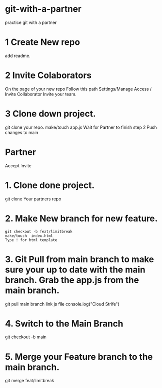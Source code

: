 # git-with-a-partner
practice git with a partner


 # 1 Create New repo
 add readme.

 # 2 Invite Colaborators
 On the page of your new repo Follow this path
 Settings/Manage Access / Invite Collaborator
 Invite your team.

 # 3 Clone down project. 
 
 git clone your repo.
 make/touch app.js
 Wait for Partner to finish step 2
 Push changes to main

# Partner
Accept Invite 
# 1. Clone done project. 

   git clone 
   Your partners repo
# 2. Make New branch for new feature.
   
    git checkout -b feat/limitbreak
    make/touch  index.html
    Type ! for html template
    

# 3. Git Pull from main branch to make sure your up to date with the main branch.   Grab the app.js from the main branch. 

   git pull main branch 
   link js file
   console.log("Cloud Strife")

# 4. Switch to the Main Branch  
      
   git checkout -b main   

# 5. Merge your Feature branch to the main branch.

   git merge feat/limitbreak   



